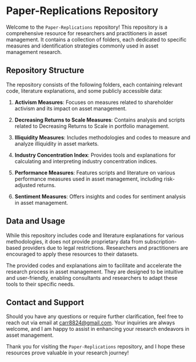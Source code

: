 # Paper-Replications Repository

Welcome to the `Paper-Replications` repository! This repository is a comprehensive resource for researchers and practitioners in asset management. It contains a collection of folders, each dedicated to specific measures and identification strategies commonly used in asset management research.

## Repository Structure

The repository consists of the following folders, each containing relevant code, literature explanations, and some publicly accessible data:

1. **Activism Measures**: Focuses on measures related to shareholder activism and its impact on asset management.

2. **Decreasing Returns to Scale Measures**: Contains analysis and scripts related to Decreasing Returns to Scale in portfolio management.

3. **Illiquidity Measures**: Includes methodologies and codes to measure and analyze illiquidity in asset markets.

4. **Industry Concentration Index**: Provides tools and explanations for calculating and interpreting industry concentration indices.

5. **Performance Measures**: Features scripts and literature on various performance measures used in asset management, including risk-adjusted returns.

6. **Sentiment Measures**: Offers insights and codes for sentiment analysis in asset management.

## Data and Usage

While this repository includes code and literature explanations for various methodologies, it does not provide proprietary data from subscription-based providers due to legal restrictions. Researchers and practitioners are encouraged to apply these resources to their datasets.

The provided codes and explanations aim to facilitate and accelerate the research process in asset management. They are designed to be intuitive and user-friendly, enabling consultants and researchers to adapt these tools to their specific needs.

## Contact and Support

Should you have any questions or require further clarification, feel free to reach out via email at carr8824@gmail.com. Your inquiries are always welcome, and I am happy to assist in enhancing your research endeavors in asset management.

Thank you for visiting the `Paper-Replications` repository, and I hope these resources prove valuable in your research journey!
